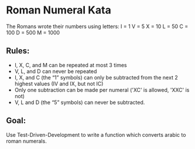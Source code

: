 # Roman Numeral Kata

The Romans wrote their numbers using letters:
 I = 1
 V = 5
 X = 10
 L = 50
 C = 100
 D = 500
 M = 1000

Rules:
------
- I, X, C, and M can be repeated at most 3 times
- V, L, and D can never be repeated
- I, X, and C (the “1” symbols) can only be subtracted from the next 2 highest values (IV and IX, but not IC)
- Only one subtraction can be made per numeral ('XC' is allowed, 'XXC' is not)
- V, L and D (the “5” symbols) can never be subtracted.

Goal:
-----
Use Test-Driven-Development to write a function which converts arabic to roman numerals.
